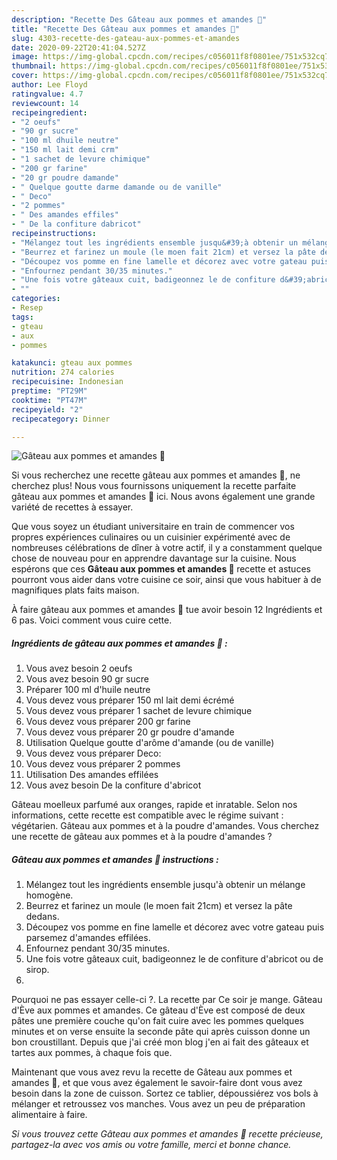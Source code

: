 ```yaml
---
description: "Recette Des Gâteau aux pommes et amandes 🍎"
title: "Recette Des Gâteau aux pommes et amandes 🍎"
slug: 4303-recette-des-gateau-aux-pommes-et-amandes
date: 2020-09-22T20:41:04.527Z
image: https://img-global.cpcdn.com/recipes/c056011f8f0801ee/751x532cq70/gateau-aux-pommes-et-amandes-🍎-photo-principale-de-la-recette.jpg
thumbnail: https://img-global.cpcdn.com/recipes/c056011f8f0801ee/751x532cq70/gateau-aux-pommes-et-amandes-🍎-photo-principale-de-la-recette.jpg
cover: https://img-global.cpcdn.com/recipes/c056011f8f0801ee/751x532cq70/gateau-aux-pommes-et-amandes-🍎-photo-principale-de-la-recette.jpg
author: Lee Floyd
ratingvalue: 4.7
reviewcount: 14
recipeingredient:
- "2 oeufs"
- "90 gr sucre"
- "100 ml dhuile neutre"
- "150 ml lait demi crm"
- "1 sachet de levure chimique"
- "200 gr farine"
- "20 gr poudre damande"
- " Quelque goutte darme damande ou de vanille"
- " Deco"
- "2 pommes"
- " Des amandes effiles"
- " De la confiture dabricot"
recipeinstructions:
- "Mélangez tout les ingrédients ensemble jusqu&#39;à obtenir un mélange homogène."
- "Beurrez et farinez un moule (le moen fait 21cm) et versez la pâte dedans."
- "Découpez vos pomme en fine lamelle et décorez avec votre gateau puis parsemez d&#39;amandes effilées."
- "Enfournez pendant 30/35 minutes."
- "Une fois votre gâteaux cuit, badigeonnez le de confiture d&#39;abricot ou de sirop."
- ""
categories:
- Resep
tags:
- gteau
- aux
- pommes

katakunci: gteau aux pommes 
nutrition: 274 calories
recipecuisine: Indonesian
preptime: "PT29M"
cooktime: "PT47M"
recipeyield: "2"
recipecategory: Dinner

---
```



![Gâteau aux pommes et amandes 🍎](https://img-global.cpcdn.com/recipes/c056011f8f0801ee/751x532cq70/gateau-aux-pommes-et-amandes-🍎-photo-principale-de-la-recette.jpg)

Si vous recherchez une recette gâteau aux pommes et amandes 🍎, ne cherchez plus! Nous vous fournissons uniquement la recette parfaite gâteau aux pommes et amandes 🍎 ici. Nous avons également une grande variété de recettes à essayer.

Que vous soyez un étudiant universitaire en train de commencer vos propres expériences culinaires ou un cuisinier expérimenté avec de nombreuses célébrations de dîner à votre actif, il y a constamment quelque chose de nouveau pour en apprendre davantage sur la cuisine. Nous espérons que ces <strong> Gâteau aux pommes et amandes 🍎 </strong> recette et astuces pourront vous aider dans votre cuisine ce soir, ainsi que vous habituer à de magnifiques plats faits maison.

<!--inarticleads1-->

À faire gâteau aux pommes et amandes 🍎 tue avoir besoin 12 Ingrédients et 6 pas. Voici comment vous cuire cette.

##### Ingrédients de gâteau aux pommes et amandes 🍎 :

1. Vous avez besoin 2 oeufs
1. Vous avez besoin 90 gr sucre
1. Préparer 100 ml d&#39;huile neutre
1. Vous devez vous préparer 150 ml lait demi écrémé
1. Vous devez vous préparer 1 sachet de levure chimique
1. Vous devez vous préparer 200 gr farine
1. Vous devez vous préparer 20 gr poudre d&#39;amande
1. Utilisation  Quelque goutte d&#39;arôme d&#39;amande (ou de vanille)
1. Vous devez vous préparer  Deco:
1. Vous devez vous préparer 2 pommes
1. Utilisation  Des amandes effilées
1. Vous avez besoin  De la confiture d&#39;abricot


Gâteau moelleux parfumé aux oranges, rapide et inratable. Selon nos informations, cette recette est compatible avec le régime suivant : végétarien. Gâteau aux pommes et à la poudre d&#39;amandes. Vous cherchez une recette de gâteau aux pommes et à la poudre d&#39;amandes ? 

<!--inarticleads2-->

##### Gâteau aux pommes et amandes 🍎 instructions :

1. Mélangez tout les ingrédients ensemble jusqu&#39;à obtenir un mélange homogène.
1. Beurrez et farinez un moule (le moen fait 21cm) et versez la pâte dedans.
1. Découpez vos pomme en fine lamelle et décorez avec votre gateau puis parsemez d&#39;amandes effilées.
1. Enfournez pendant 30/35 minutes.
1. Une fois votre gâteaux cuit, badigeonnez le de confiture d&#39;abricot ou de sirop.
1. 


Pourquoi ne pas essayer celle-ci ?. La recette par Ce soir je mange. Gâteau d&#39;Ève aux pommes et amandes. Ce gâteau d&#39;Ève est composé de deux pâtes une première couche qu&#39;on fait cuire avec les pommes quelques minutes et on verse ensuite la seconde pâte qui après cuisson donne un bon croustillant. Depuis que j&#39;ai créé mon blog j&#39;en ai fait des gâteaux et tartes aux pommes, à chaque fois que. 

<!--inarticleads1-->

<p>
Maintenant que vous avez revu la recette de Gâteau aux pommes et amandes 🍎, et que vous avez également le savoir-faire dont vous avez besoin dans la zone de cuisson. Sortez ce tablier, dépoussiérez vos bols à mélanger et retroussez vos manches. Vous avez un peu de préparation alimentaire à faire.
</p>

<p>
<i>Si vous trouvez cette Gâteau aux pommes et amandes 🍎 recette précieuse, partagez-la avec vos amis ou votre famille, merci et bonne chance.</i>
</p>

